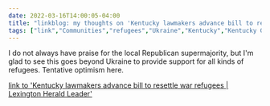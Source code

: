 ```yaml
---
date: 2022-03-16T14:00:05-04:00
title: "linkblog: my thoughts on 'Kentucky lawmakers advance bill to resettle war refugees | Lexington Herald Leader'"
tags: ["link","Communities","refugees","Ukraine","Kentucky","Kentucky General Assembly"]
---
```

I do not always have praise for the local Republican supermajority, but I'm glad to see this goes beyond Ukraine to provide support for all kinds of refugees. Tentative optimism here.
 
[link to 'Kentucky lawmakers advance bill to resettle war refugees | Lexington Herald Leader'](https://www.kentucky.com/news/state/kentucky/article259462244.html)
